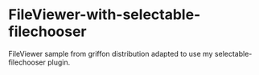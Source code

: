 FileViewer-with-selectable-filechooser
======================================

FileViewer sample from griffon distribution adapted to use my selectable-filechooser plugin.